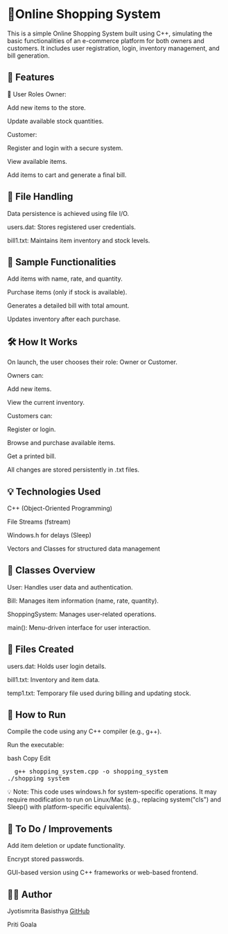 #  🛒Online Shopping System

This is a simple Online Shopping System built using C++, simulating the basic functionalities of an e-commerce platform for both owners and customers. It includes user registration, login, inventory management, and bill generation.

## 📌 Features
👤 User Roles
Owner:

Add new items to the store.

Update available stock quantities.

Customer:

Register and login with a secure system.

View available items.

Add items to cart and generate a final bill.

## 📂 File Handling
Data persistence is achieved using file I/O.

users.dat: Stores registered user credentials.

bill1.txt: Maintains item inventory and stock levels.

## 💾 Sample Functionalities
Add items with name, rate, and quantity.

Purchase items (only if stock is available).

Generates a detailed bill with total amount.

Updates inventory after each purchase.

## 🛠️ How It Works
On launch, the user chooses their role: Owner or Customer.

Owners can:

Add new items.

View the current inventory.

Customers can:

Register or login.

Browse and purchase available items.

Get a printed bill.

All changes are stored persistently in .txt files.

## 💡 Technologies Used
C++ (Object-Oriented Programming)

File Streams (fstream)

Windows.h for delays (Sleep)

Vectors and Classes for structured data management

## 🔐 Classes Overview
User: Handles user data and authentication.

Bill: Manages item information (name, rate, quantity).

ShoppingSystem: Manages user-related operations.

main(): Menu-driven interface for user interaction.

## 📁 Files Created
users.dat: Holds user login details.

bill1.txt: Inventory and item data.

temp1.txt: Temporary file used during billing and updating stock.

## 🚀 How to Run
Compile the code using any C++ compiler (e.g., g++).

Run the executable:

bash
Copy
Edit
 <pre>  g++ shopping_system.cpp -o shopping_system
./shopping_system  </pre>

💡 Note: This code uses windows.h for system-specific operations. It may require modification to run on Linux/Mac (e.g., replacing system("cls") and Sleep() with platform-specific equivalents).


## 📌 To Do / Improvements
Add item deletion or update functionality.

Encrypt stored passwords.

GUI-based version using C++ frameworks or web-based frontend.

## 🧑‍💻 Author
Jyotismrita Basisthya  [GitHub](payel1904)

Priti Goala


